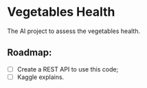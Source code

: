 # Vegetables Health
The AI project to assess the vegetables health.

## Roadmap:
- [ ] Create a REST API to use this code;
- [ ] Kaggle explains.
